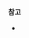 **참고**

- [](https://stackoverflow.com/questions/60317652/gitlab-runner-fail-to-use-cache-with-minio)